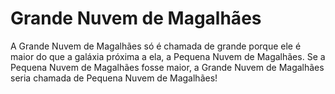 # Grande Nuvem de Magalhães

A Grande Nuvem de Magalhães só é chamada de grande porque ele é maior do que a
galáxia próxima a ela, a Pequena Nuvem de Magalhães. Se a Pequena Nuvem de
Magalhães fosse maior, a Grande Nuvem de Magalhães seria chamada de Pequena
Nuvem de Magalhães!
